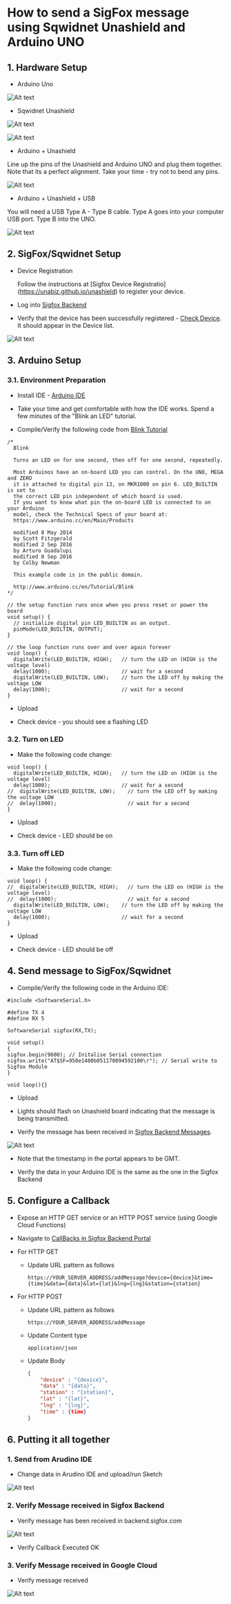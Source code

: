 # How to send a SigFox message using Sqwidnet Unashield and Arduino UNO

## 1. Hardware Setup

* Arduino Uno

![Alt text](images/arduino.png "Arduino Uno")

*  Sqwidnet Unashield

![Alt text](images/unashield_top.png "Unashield Top")

![Alt text](images/unashield_bottom.png "Unashield Bottom")

*  Arduino + Unashield

Line up the pins of the Unashield and Arduino UNO and plug them together.  Note that its a perfect alignment.  Take your time - try not to bend any pins.

![Alt text](images/arduino_unashield.png "Arduino + Unashield")

*  Arduino + Unashield + USB

You will need a USB Type A - Type B cable.  Type A goes into your computer USB port.  Type B into the UNO.

![Alt text](images/arduino_unashield_usb.png "Arduino + Unashield + USB")

## 2. SigFox/Sqwidnet Setup

*  Device Registration

    Follow the instructions at [Sigfox Device Registratio] (https://unabiz.github.io/unashield) to register your device.

* Log into [Sigfox Backend](https://backend.sigfox.com)

* Verify that the device has been successfully registered - [Check Device](https://backend.sigfox.com/device/list).  It should appear in the Device list.

![Alt text](images/backend_sigfox_device_list.png "Sigfox Backend Device List")

## 3. Arduino Setup

### 3.1. Environment Preparation

* Install IDE - [Arduino IDE](https://www.arduino.cc/en/Main/Software)

* Take your time and get comfortable with how the IDE works.  Spend a few minutes of the "Blink an LED" tutorial.

* Compile/Verify the following code from [Blink Tutorial](https://www.arduino.cc/en/tutorial/blink)

~~~~
/*
  Blink

  Turns an LED on for one second, then off for one second, repeatedly.

  Most Arduinos have an on-board LED you can control. On the UNO, MEGA and ZERO
  it is attached to digital pin 13, on MKR1000 on pin 6. LED_BUILTIN is set to
  the correct LED pin independent of which board is used.
  If you want to know what pin the on-board LED is connected to on your Arduino
  model, check the Technical Specs of your board at:
  https://www.arduino.cc/en/Main/Products

  modified 8 May 2014
  by Scott Fitzgerald
  modified 2 Sep 2016
  by Arturo Guadalupi
  modified 8 Sep 2016
  by Colby Newman

  This example code is in the public domain.

  http://www.arduino.cc/en/Tutorial/Blink
*/

// the setup function runs once when you press reset or power the board
void setup() {
  // initialize digital pin LED_BUILTIN as an output.
  pinMode(LED_BUILTIN, OUTPUT);
}

// the loop function runs over and over again forever
void loop() {
  digitalWrite(LED_BUILTIN, HIGH);   // turn the LED on (HIGH is the voltage level)
  delay(1000);                       // wait for a second
  digitalWrite(LED_BUILTIN, LOW);    // turn the LED off by making the voltage LOW
  delay(1000);                       // wait for a second
}
~~~~

* Upload

* Check device - you should see a flashing LED

### 3.2. Turn on LED

* Make the following code change:

~~~~
void loop() {
  digitalWrite(LED_BUILTIN, HIGH);   // turn the LED on (HIGH is the voltage level)
  delay(1000);                       // wait for a second
//  digitalWrite(LED_BUILTIN, LOW);    // turn the LED off by making the voltage LOW
//  delay(1000);                       // wait for a second
}
~~~~

* Upload

* Check device - LED should be on

### 3.3. Turn off LED

* Make the following code change:

~~~~
void loop() {
//  digitalWrite(LED_BUILTIN, HIGH);   // turn the LED on (HIGH is the voltage level)
//  delay(1000);                       // wait for a second
  digitalWrite(LED_BUILTIN, LOW);    // turn the LED off by making the voltage LOW
  delay(1000);                       // wait for a second
}
~~~~

* Upload

* Check device - LED should be off

## 4. Send message to SigFox/Sqwidnet

* Compile/Verify the following code in the Arduino IDE:

~~~~
#include <SoftwareSerial.h>

#define TX 4
#define RX 5

SoftwareSerial sigfox(RX,TX);

void setup()
{
sigfox.begin(9600); // Initalise Serial connection
sigfox.write("AT$SF=950e1400b051170094592100\r"); // Serial write to Sigfox Module
}

void loop(){}
~~~~

* Upload

* Lights should flash on Unashield board indicating that the message is being transmitted.

* Verify the message has been received in [Sigfox Backend Messages](https://backend.sigfox.com/device/{deviceID}/messages).  

![Alt text](images/backend_sigfox_device_list.png "Sigfox Backend Messages")

  * Note that the timestamp in the portal appears to be GMT.

  * Verify the data in your Arduino IDE is the same as the one in the Sigfox Backend

## 5. Configure a Callback

* Expose an HTTP GET service or an HTTP POST service (using Google Cloud Functions)

* Navigate to [CallBacks in Sigfox Backend Portal](https://backend.sigfox.com/devicetype/5965425b9e93a178a1b19843/callbacks)

* For HTTP GET

  * Update URL pattern as follows

    ```https://YOUR_SERVER_ADDRESS/addMessage?device={device}&time={time}&data={data}&lat={lat}&lng={lng}&station={station}```

* For HTTP POST

  * Update URL pattern as follows

      ```https://YOUR_SERVER_ADDRESS/addMessage```


  * Update Content type

      ```application/json```

  * Update Body

    ```json
    {
        "device" : "{device}",
        "data" : "{data}",
        "station" : "{station}",
        "lat" : "{lat}",       
        "lng" : "{lng}",       
        "time" : {time}
    }
    ```

## 6. Putting it all together

### 1.  Send from Arudino IDE

* Change data in Arudino IDE and upload/run Sketch

![Alt text](images/arduino_sketch.png "Arduino Sketch")

### 2. Verify Message received in Sigfox Backend

* Verify message has been received in backend.sigfox.com

![Alt text](images/backend_sigfox_message_list.png "SigFox Message List")

* Verify Callback Executed OK

### 3. Verify Message received in Google Cloud

* Verify message received

![Alt text](images/google_cloud_fn_log.png "Google Cloud Functions Log")